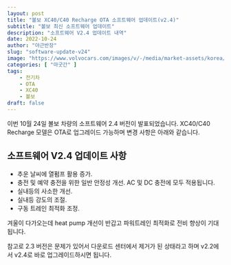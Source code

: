 ```yaml
---
layout: post 
title: "볼보 XC40/C40 Recharge OTA 소프트웨어 업데이트(v2.4)"
subtitle: "볼보 최신 소프트웨어 업데이트"
description: "소프트웨어 V2.4 업데이트 내역"
date: 2022-10-24
author: "야근반장"
slug: "software-update-v24"
image: "https://www.volvocars.com/images/v/-/media/market-assets/korea/applications/pdpspecificationpage/xc40-electric/7_xc40-recharge-tmap-infotainment_2560x1440px.jpg"
categories: [ "마굿간" ]
tags:
    - 전기차
    - OTA
    - XC40
    - 볼보
draft: false
---
```


이번 10월 24일 볼보 차량의 소프트웨어 2.4 버전이 발표되었습니다. XC40/C40 Recharge 모델은 OTA로 업그레이드 가능하며 변경 사항은 아래와 같습니다.

## 소프트웨어 V2.4 업데이트 사항

- 추운 날씨에 열펌프 활용 증가.
- 충전 및 예약 충전을 위한 일반 안정성 개선. AC 및 DC 충전에 모두 적용됩니다.
- 실내등의 사소한 개선.
- 실내등 강도의 조절.
- 구동 트레인 최적화 조정.

겨울이 다가오는데 heat pump 개선이 반갑고 파워트레인 최적화로 전비 향상이 기대됩니다.

참고로 2.3 버전은 문제가 있어서 다운로드 센터에서 제거가 된 상태라고 하며 v2.2에서 v2.4로 바로 업그레이드하시면 됩니다.
